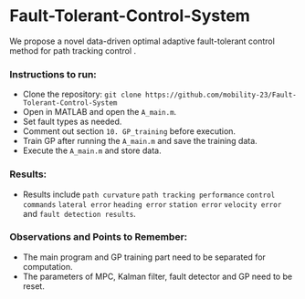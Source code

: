# Fault-Tolerant-Control-System

We propose a novel data-driven optimal adaptive fault-tolerant control method for path tracking control .

### Instructions to run:

- Clone the repository: `git clone https://github.com/mobility-23/Fault-Tolerant-Control-System`
- Open in MATLAB and open the `A_main.m`.
- Set fault types as needed.
- Comment out section `10. GP_training` before execution.
- Train GP after running the `A_main.m` and save the training data.
- Execute the `A_main.m` and store data.

### Results:

- Results include  `path curvature`  `path tracking performance`  `control commands`  `lateral error`  `heading error`  `station error`  `velocity error`  and  `fault detection results`.  

### Observations and Points to Remember:

- The main program and GP training part need to be separated for computation.
- The parameters of MPC, Kalman filter, fault detector and GP need to be reset.
